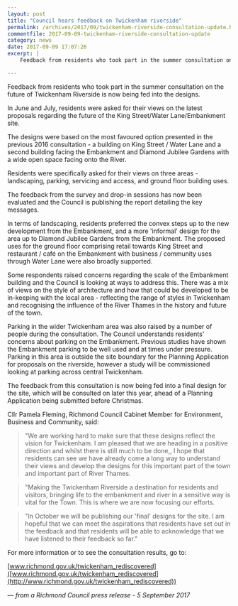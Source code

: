 ```yaml
---
layout: post
title: "Council hears feedback on Twickenham riverside"
permalink: /archives/2017/09/twickenham-riverside-consultation-update.html
commentfile: 2017-09-09-twickenham-riverside-consultation-update
category: news
date: 2017-09-09 17:07:26
excerpt: |
    Feedback from residents who took part in the summer consultation on the future of Twickenham Riverside is now being fed into the designs.

---
```


Feedback from residents who took part in the summer consultation on the future of Twickenham Riverside is now being fed into the designs.

In June and July, residents were asked for their views on the latest proposals regarding the future of the King Street/Water Lane/Embankment site.

The designs were based on the most favoured option presented in the previous 2016 consultation - a building on King Street / Water Lane and a second building facing the Embankment and Diamond Jubilee Gardens with a wide open space facing onto the River.

Residents were specifically asked for their views on three areas - landscaping, parking, servicing and access, and ground floor building uses.

The feedback from the survey and drop-in sessions has now been evaluated and the Council is publishing the report detailing the key messages.

In terms of landscaping, residents preferred the convex steps up to the new development from the Embankment, and a more 'informal' design for the area up to Diamond Jubilee Gardens from the Embankment. The proposed uses for the ground floor comprising retail towards King Street and restaurant / caf&#233; on the Embankment with business / community uses through Water Lane were also broadly supported.

Some respondents raised concerns regarding the scale of the Embankment building and the Council is looking at ways to address this. There was a mix of views on the style of architecture and how that could be developed to be in-keeping with the local area - reflecting the range of styles in Twickenham and recognising the influence of the River Thames in the history and future of the town.

Parking in the wider Twickenham area was also raised by a number of people during the consultation. The Council understands residents' concerns about parking on the Embankment. Previous studies have shown the Embankment parking to be well used and at times under pressure. Parking in this area is outside the site boundary for the Planning Application for proposals on the riverside, however a study will be commissioned looking at parking across central Twickenham.

The feedback from this consultation is now being fed into a final design for the site, which will be consulted on later this year, ahead of a Planning Application being submitted before Christmas.

Cllr Pamela Fleming, Richmond Council Cabinet Member for Environment, Business and Community, said:

> "We are working hard to make sure that these designs reflect the vision for Twickenham. I am pleased that we are heading in a positive direction and whilst there is still much to be done,, I hope that residents can see we have already come a long way to understand their views and develop the designs for this important part of the town and important part of River Thames.

> "Making the Twickenham Riverside a destination for residents and visitors, bringing life to the embankment and river in a sensitive way is vital for the Town. This is where we are now focusing our efforts.

> "In October we will be publishing our 'final' designs for the site. I am hopeful that we can meet the aspirations that residents have set out in the feedback and that residents will be able to acknowledge that we have listened to their feedback so far."


For more information or to see the consultation results, go to:

[www.richmond.gov.uk/twickenham_rediscovered]([www.richmond.gov.uk/twickenham_rediscovered](http://www.richmond.gov.uk/twickenham_rediscovered))

<cite>&mdash; from a Richmond Council press release - 5 September 2017</cite>
